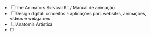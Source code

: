 - [ ] The Animators Survival Kit / Manual de animação
- [ ] Design digital: conceitos e aplicações para websites, animações, vídeos e webgames
- [ ] Anatomia Artística
- [ ]
